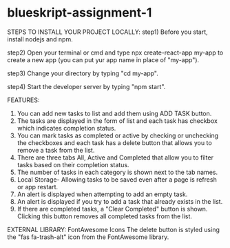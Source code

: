# blueskript-assignment-1

STEPS TO INSTALL YOUR PROJECT LOCALLY:
step1) Before you start, install nodejs and npm. 

step2) Open your terminal or cmd and type npx create-react-app my-app to create a new app (you can put yur app name in place of "my-app").

step3) Change your directory by typing "cd my-app".

step4) Start the developer server by typing "npm start".


FEATURES:
1) You can add new tasks to list and add them using ADD TASK button.
2) The tasks are displayed in the form of list and each task has checkbox which indicates completion status.
3) You can mark tasks as completed or active by checking or unchecking the checkboxes and each task has a delete button that allows you to remove a task from the list.
4) There are three tabs All, Active and Completed that allow you to filter tasks based on their completion status.
5) The number of tasks in each category is shown next to the tab names.
6) Local Storage- Allowing tasks to be saved even after a page is refresh or app restart.
7) An alert is displayed when attempting to add an empty task.
8) An alert is displayed if you try to add a task that already exists in the list.
9) If there are completed tasks, a "Clear Completed" button is shown. Clicking this button removes all completed tasks from the list.

EXTERNAL LIBRARY: FontAwesome Icons
The delete button is styled using the "fas fa-trash-alt" icon from the FontAwesome library.





